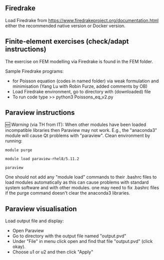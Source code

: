 ## Firedrake

Load Firedrake from https://www.firedrakeproject.org/documentation.html either the recommended native version or Docker version.

## Finite-element exercises (check/adapt instructions)

The exercise on FEM modelling via Firedrake is found in the FEM folder.

Sample Firedrake programs:
- for Poisson equation (codes in named folder) via weak formulation and minimisation (Yang Lu with Robin Furze, added comments by OB)
- Load Firedrake environment, go to directory with (downloaded) file
- To run code type >> python3 Poissons_eq_v2.py

## Paraview instructions

:new: *Warning* (via TH from IT): When other modules have been loaded incompatible libraries then Paraview may not work.
E.g., the "anaconda3" module will cause Qt problems with "paraview". Clean environment by running:

`module purge`

`module load paraview-rhel8/5.11.2`

`paraview`

One should not add any "module load" commands to their .bashrc files to load
modules automatically as this can cause problems with standard system software and
with other modules.  one may need to fix .bashrc files if the purge command
doesn't clear the anaconda3 libraries.

## Paraview visualisation
Load output file and display:
- Open Paraview
- Go to directory with the output file named "output.pvd"
- Under "File" in menu click open and find that file "output.pvd" (click okay).
- Choose u1 or u2 and then click "Apply"
